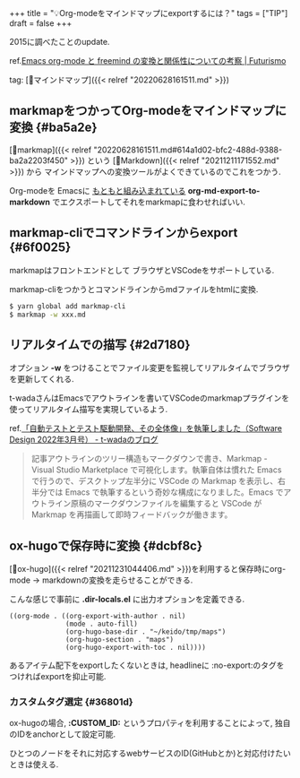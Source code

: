 +++
title = "💡Org-modeをマインドマップにexportするには？"
tags = ["TIP"]
draft = false
+++

2015に調べたことのupdate.

ref.[Emacs org-mode と freemind の変換と関係性についての考察 | Futurismo](https://futurismo.biz/archives/3082/)

tag: [🔖マインドマップ]({{< relref "20220628161511.md" >}})


## markmapをつかってOrg-modeをマインドマップに変換 {#ba5a2e}

[📝markmap]({{< relref "20220628161511.md#614a1d02-bfc2-488d-9388-ba2a2203f450" >}}) という [📝Markdown]({{< relref "20211211171552.md" >}}) から マインドマップへの変換ツールがよくできているのでこれをつかう.

Org-modeを Emacsに [もともと組み込まれている](https://orgmode.org/manual/Markdown-Export.html) **org-md-export-to-markdown** でエクスポートしてそれをmarkmapに食わせればいい.


## markmap-cliでコマンドラインからexport {#6f0025}

markmapはフロントエンドとして ブラウザとVSCodeをサポートしている.

markmap-cliをつかうとコマンドラインからmdファイルをhtmlに変換.

```sh
$ yarn global add markmap-cli
$ markmap -w xxx.md
```


## リアルタイムでの描写 {#2d7180}

オプション **-w** をつけることでファイル変更を監視してリアルタイムでブラウザを更新してくれる.

t-wadaさんはEmacsでアウトラインを書いてVSCodeのmarkmapプラグインを使ってリアルタイム描写を実現しているよう.

ref.[「自動テストとテスト駆動開発、その全体像」を執筆しました（Software Design 2022年3月号） - t-wadaのブログ](https://t-wada.hatenablog.jp/entry/automated-test-and-tdd-sd202203)

> 記事アウトラインのツリー構造もマークダウンで書き、Markmap - Visual Studio Marketplace で可視化します。執筆自体は慣れた Emacs で行うので、デスクトップ左半分に VSCode の Markmap を表示し、右半分では Emacs で執筆するという奇妙な構成になりました。Emacs でアウトライン原稿のマークダウンファイルを編集すると VSCode が Markmap を再描画して即時フィードバックが働きます。


## ox-hugoで保存時に変換 {#dcbf8c}

[📝ox-hugo]({{< relref "20211231044406.md" >}})を利用すると保存時にorg-mode -> markdownの変換を走らせることができる.

こんな感じで事前に **.dir-locals.el** に出力オプションを定義できる.

```emacs-lisp
((org-mode . ((org-export-with-author . nil)
              (mode . auto-fill)
              (org-hugo-base-dir . "~/keido/tmp/maps")
              (org-hugo-section . "maps")
              (org-hugo-export-with-toc . nil))))
```

あるアイテム配下をexportしたくないときは, headlineに :no-export:のタグをつければexportを抑止可能.


### カスタムタグ選定 {#36801d}

ox-hugoの場合, **:CUSTOM_ID:** というプロパティを利用することによって, 独自のIDをanchorとして設定可能.

ひとつのノードをそれに対応するwebサービスのID(GitHubとか)と対応付けたいときは使える.
